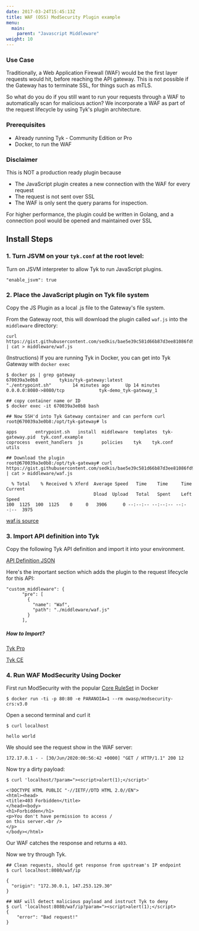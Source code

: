 ```yaml
---
date: 2017-03-24T15:45:13Z
title: WAF (OSS) ModSecurity Plugin example
menu:
  main:
    parent: "Javascript Middleware"
weight: 10
---
```


### Use Case

Traditionally, a Web Application Firewall (WAF) would be the first layer requests would hit, before reaching the API  gateway.  This is not possible if the Gateway has to terminate SSL, for things such as mTLS.

So what do you do if you still want to run your requests through a WAF to automatically scan for malicious action?  We incorporate a WAF as part of the request lifecycle by using Tyk's plugin architecture.

### Prerequisites

* Already running Tyk -  Community Edition or Pro
* Docker, to run the WAF

### Disclaimer

This is NOT a production ready plugin because 

* The JavaScript plugin creates a new connection with the WAF for every request
* The request is not sent over SSL
* The WAF is only sent the query params for inspection.

For higher performance, the plugin could be written in Golang, and a connection pool would be opened and maintained over SSL

## Install Steps

### 1. Turn JSVM on your `tyk.conf` at the root level:

Turn on JSVM interpreter to allow Tyk to run JavaScript plugins.

```
"enable_jsvm": true
```

### 2. Place the JavaScript plugin on Tyk file system
Copy the JS Plugin as a local .js file to the Gateway's file system.  

From the Gateway root, this will download the plugin called `waf.js` into the `middleware` directory:
```
curl https://gist.githubusercontent.com/sedkis/bae5e39c581d66b87d3ee81086fd95c5/raw/838751553221fddb284d67b027aa16128dda743e/waf.js | cat > middleware/waf.js
```

(Instructions)
If you are running Tyk in Docker, you can get into Tyk Gateway with `docker exec`
```
$ docker ps | grep gateway
670039a3e0b8        tykio/tyk-gateway:latest           "./entrypoint.sh"        14 minutes ago      Up 14 minutes       0.0.0.0:8080->8080/tcp             tyk-demo_tyk-gateway_1

## copy container name or ID 
$ docker exec -it 670039a3e0b8 bash

## Now SSH'd into Tyk Gateway container and can perform curl
root@670039a3e0b8:/opt/tyk-gateway# ls

apps	   entrypoint.sh   install  middleware	templates  tyk-gateway.pid  tyk.conf.example
coprocess  event_handlers  js	    policies	tyk	   tyk.conf	    utils

## Download the plugin
root@670039a3e0b8:/opt/tyk-gateway# curl https://gist.githubusercontent.com/sedkis/bae5e39c581d66b87d3ee81086fd95c5/raw/838751553221fddb284d67b027aa16128dda743e/waf.js | cat > middleware/waf.js

  % Total    % Received % Xferd  Average Speed   Time    Time     Time  Current
                                 Dload  Upload   Total   Spent    Left  Speed
100  1125  100  1125    0     0   3906      0 --:--:-- --:--:-- --:--:--  3975

```

[waf.js source](https://gist.githubusercontent.com/sedkis/bae5e39c581d66b87d3ee81086fd95c5/raw/838751553221fddb284d67b027aa16128dda743e/waf.js)

### 3. Import API definition into Tyk
Copy the following Tyk API definition and import it into your environment.

[API Definition JSON](https://gist.githubusercontent.com/sedkis/bae5e39c581d66b87d3ee81086fd95c5/raw/9b72bdbbf962a4906f1e67e8d0a94561a91acaf5/apidef.json)

Here's the important section which adds the plugin to the request lifecycle for this API:
```{.json}
"custom_middleware": {
      "pre": [
        {
          "name": "Waf",
          "path": "./middleware/waf.js"
        }
      ],
```

##### How to Import?
[Tyk Pro](https://site-dev.tykbeta.com/docs/tyk-configuration-reference/import-apis/#import-apis-via-the-dashboard)

[Tyk CE](http://localhost:1313/docs/try-out-tyk/tutorials/create-api/)

### 4. Run WAF ModSecurity Using Docker

First run ModSecurity with the popular [Core RuleSet](https://coreruleset.org/) in Docker
```
$ docker run -ti -p 80:80 -e PARANOIA=1 --rm owasp/modsecurity-crs:v3.0
```

Open a second terminal and curl it
```
$ curl localhost

hello world
```

We should see the request show in the WAF server:

```
172.17.0.1 - - [30/Jun/2020:00:56:42 +0000] "GET / HTTP/1.1" 200 12
```

Now try a dirty payload:
```
$ curl 'localhost/?param="><script>alert(1);</script>'

<!DOCTYPE HTML PUBLIC "-//IETF//DTD HTML 2.0//EN">
<html><head>
<title>403 Forbidden</title>
</head><body>
<h1>Forbidden</h1>
<p>You don't have permission to access /
on this server.<br />
</p>
</body></html>
```

Our WAF catches the response and returns a `403`.


Now we try through Tyk.

```
## Clean requests, should get response from upstream's IP endpoint
$ curl localhost:8080/waf/ip

{
  "origin": "172.30.0.1, 147.253.129.30"
}

## WAF will detect malicious payload and instruct Tyk to deny
$ curl 'localhost:8080/waf/ip?param="><script>alert(1);</script>
{
    "error": "Bad request!"
}
```
